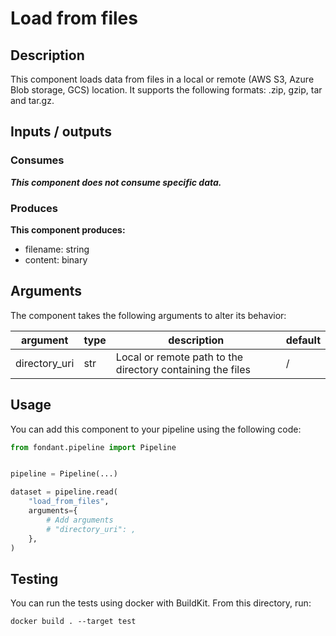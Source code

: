 # Load from files

## Description
This component loads data from files in a local or remote (AWS S3, Azure Blob storage, GCS) 
location. It supports the following formats: .zip, gzip, tar and tar.gz.


## Inputs / outputs

### Consumes
_**This component does not consume specific data.**_



### Produces

**This component produces:**

- filename: string
- content: binary


## Arguments

The component takes the following arguments to alter its behavior:

| argument | type | description | default |
| -------- | ---- | ----------- | ------- |
| directory_uri | str | Local or remote path to the directory containing the files | / |

## Usage

You can add this component to your pipeline using the following code:

```python
from fondant.pipeline import Pipeline


pipeline = Pipeline(...)

dataset = pipeline.read(
    "load_from_files",
    arguments={
        # Add arguments
        # "directory_uri": ,
    },
)
```

## Testing

You can run the tests using docker with BuildKit. From this directory, run:
```
docker build . --target test
```
